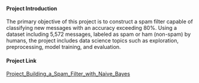 #### Project Introduction
The primary objective of this project is to construct a spam filter capable of classifying new messages with an accuracy exceeding 80%. Using a dataset including 5,572 messages, labeled as spam or ham (non-spam) by humans, the project includes data science topics such as exploration, preprocessing, model training, and evaluation.

#### Project Link
[Project_Building_a_Spam_Filter_with_Naive_Bayes](https://github.com/datalex42/Dataquest-A-Collection-of-Data-Science-Projects/blob/592431cc08966dfe8671dd57f67841d7b8667b4f/Project_Building_a_Spam_Filter_with_Naive_Bayes/10_Project_Building_a_Spam_Filter_with_Naive_Bayes.ipynb)

